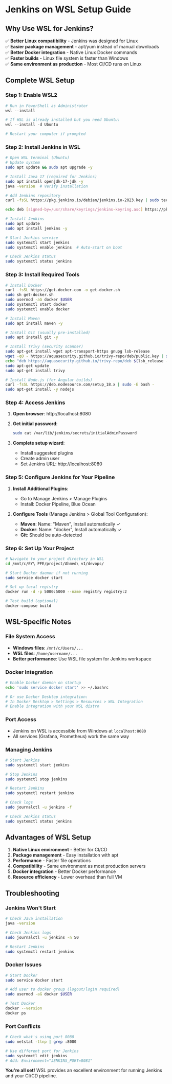 # Jenkins on WSL Setup Guide

## Why Use WSL for Jenkins?

✅ **Better Linux compatibility** - Jenkins was designed for Linux  
✅ **Easier package management** - apt/yum instead of manual downloads  
✅ **Better Docker integration** - Native Linux Docker commands  
✅ **Faster builds** - Linux file system is faster than Windows  
✅ **Same environment as production** - Most CI/CD runs on Linux  

## Complete WSL Setup

### Step 1: Enable WSL2

```powershell
# Run in PowerShell as Administrator
wsl --install

# If WSL is already installed but you need Ubuntu:
wsl --install -d Ubuntu

# Restart your computer if prompted
```

### Step 2: Install Jenkins in WSL

```bash
# Open WSL terminal (Ubuntu)
# Update system
sudo apt update && sudo apt upgrade -y

# Install Java 17 (required for Jenkins)
sudo apt install openjdk-17-jdk -y
java -version  # Verify installation

# Add Jenkins repository
curl -fsSL https://pkg.jenkins.io/debian/jenkins.io-2023.key | sudo tee /usr/share/keyrings/jenkins-keyring.asc > /dev/null

echo deb [signed-by=/usr/share/keyrings/jenkins-keyring.asc] https://pkg.jenkins.io/debian binary/ | sudo tee /etc/apt/sources.list.d/jenkins.list > /dev/null

# Install Jenkins
sudo apt update
sudo apt install jenkins -y

# Start Jenkins service
sudo systemctl start jenkins
sudo systemctl enable jenkins  # Auto-start on boot

# Check Jenkins status
sudo systemctl status jenkins
```

### Step 3: Install Required Tools

```bash
# Install Docker
curl -fsSL https://get.docker.com -o get-docker.sh
sudo sh get-docker.sh
sudo usermod -aG docker $USER
sudo systemctl start docker
sudo systemctl enable docker

# Install Maven
sudo apt install maven -y

# Install Git (usually pre-installed)
sudo apt install git -y

# Install Trivy (security scanner)
sudo apt-get install wget apt-transport-https gnupg lsb-release
wget -qO - https://aquasecurity.github.io/trivy-repo/deb/public.key | sudo apt-key add -
echo "deb https://aquasecurity.github.io/trivy-repo/deb $(lsb_release -sc) main" | sudo tee -a /etc/apt/sources.list.d/trivy.list
sudo apt-get update
sudo apt-get install trivy

# Install Node.js (for Angular builds)
curl -fsSL https://deb.nodesource.com/setup_18.x | sudo -E bash -
sudo apt-get install -y nodejs
```

### Step 4: Access Jenkins

1. **Open browser**: http://localhost:8080

2. **Get initial password**:
   ```bash
   sudo cat /var/lib/jenkins/secrets/initialAdminPassword
   ```

3. **Complete setup wizard**:
   - Install suggested plugins
   - Create admin user
   - Set Jenkins URL: http://localhost:8080

### Step 5: Configure Jenkins for Your Pipeline

1. **Install Additional Plugins**:
   - Go to Manage Jenkins > Manage Plugins
   - Install: Docker Pipeline, Blue Ocean

2. **Configure Tools** (Manage Jenkins > Global Tool Configuration):
   - **Maven**: Name: "Maven", Install automatically ✓
   - **Docker**: Name: "docker", Install automatically ✓
   - **Git**: Should be auto-detected

### Step 6: Set Up Your Project

```bash
# Navigate to your project directory in WSL
cd /mnt/c/EY\ PFE/project/Ahmed\ v1/devops/

# Start Docker daemon if not running
sudo service docker start

# Set up local registry
docker run -d -p 5000:5000 --name registry registry:2

# Test build (optional)
docker-compose build
```

## WSL-Specific Notes

### File System Access
- **Windows files**: `/mnt/c/Users/...`
- **WSL files**: `/home/username/...`
- **Better performance**: Use WSL file system for Jenkins workspace

### Docker Integration
```bash
# Enable Docker daemon on startup
echo 'sudo service docker start' >> ~/.bashrc

# Or use Docker Desktop integration:
# In Docker Desktop > Settings > Resources > WSL Integration
# Enable integration with your WSL distro
```

### Port Access
- Jenkins on WSL is accessible from Windows at `localhost:8080`
- All services (Grafana, Prometheus) work the same way

### Managing Jenkins
```bash
# Start Jenkins
sudo systemctl start jenkins

# Stop Jenkins
sudo systemctl stop jenkins

# Restart Jenkins
sudo systemctl restart jenkins

# Check logs
sudo journalctl -u jenkins -f

# Check Jenkins status
sudo systemctl status jenkins
```

## Advantages of WSL Setup

1. **Native Linux environment** - Better for CI/CD
2. **Package management** - Easy installation with apt
3. **Performance** - Faster file operations
4. **Compatibility** - Same environment as most production servers
5. **Docker integration** - Better Docker performance
6. **Resource efficiency** - Lower overhead than full VM

## Troubleshooting

### Jenkins Won't Start
```bash
# Check Java installation
java -version

# Check Jenkins logs
sudo journalctl -u jenkins -n 50

# Restart Jenkins
sudo systemctl restart jenkins
```

### Docker Issues
```bash
# Start Docker
sudo service docker start

# Add user to docker group (logout/login required)
sudo usermod -aG docker $USER

# Test Docker
docker --version
docker ps
```

### Port Conflicts
```bash
# Check what's using port 8080
sudo netstat -tlnp | grep :8080

# Use different port for Jenkins
sudo systemctl edit jenkins
# Add: Environment="JENKINS_PORT=8081"
```

**You're all set!** WSL provides an excellent environment for running Jenkins and your CI/CD pipeline.
